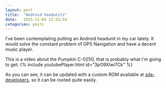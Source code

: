 ```yaml
---
layout: post
title:  "Android headunits"
date:   2015-11-04 22:53:59
categories: posts
---
```

I've been contemplating putting an Android headunit in my car lately.
It would solve the constant problem of GPS Navigation and have a decent music player.

This is a video about the Pumpkin C-0250, that is probably what i'm going to get:
{% include youtubePlayer.html id="3pO9Xlwi7Ck" %}

As you can see, it can be updated with a custom ROM available at [xda-developers][xda-developers], so it can be rooted quite easily.

[xda-developers]: http://xda-developers.com/